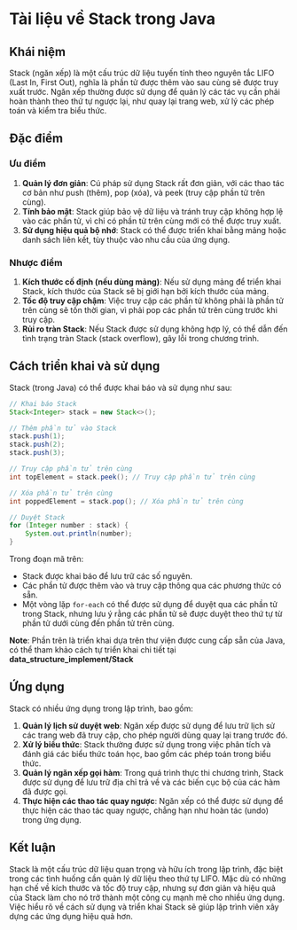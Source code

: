 # Tài liệu về Stack trong Java

## Khái niệm

Stack (ngăn xếp) là một cấu trúc dữ liệu tuyến tính theo nguyên tắc LIFO (Last In, First Out), nghĩa là phần tử được thêm vào sau cùng sẽ được truy xuất trước. Ngăn xếp thường được sử dụng để quản lý các tác vụ cần phải hoàn thành theo thứ tự ngược lại, như quay lại trang web, xử lý các phép toán và kiểm tra biểu thức.

## Đặc điểm

### Ưu điểm

1. **Quản lý đơn giản**: Cú pháp sử dụng Stack rất đơn giản, với các thao tác cơ bản như push (thêm), pop (xóa), và peek (truy cập phần tử trên cùng).
2. **Tính bảo mật**: Stack giúp bảo vệ dữ liệu và tránh truy cập không hợp lệ vào các phần tử, vì chỉ có phần tử trên cùng mới có thể được truy xuất.
3. **Sử dụng hiệu quả bộ nhớ**: Stack có thể được triển khai bằng mảng hoặc danh sách liên kết, tùy thuộc vào nhu cầu của ứng dụng.

### Nhược điểm

1. **Kích thước cố định (nếu dùng mảng)**: Nếu sử dụng mảng để triển khai Stack, kích thước của Stack sẽ bị giới hạn bởi kích thước của mảng.
2. **Tốc độ truy cập chậm**: Việc truy cập các phần tử không phải là phần tử trên cùng sẽ tốn thời gian, vì phải pop các phần tử trên cùng trước khi truy cập.
3. **Rủi ro tràn Stack**: Nếu Stack được sử dụng không hợp lý, có thể dẫn đến tình trạng tràn Stack (stack overflow), gây lỗi trong chương trình.

## Cách triển khai và sử dụng

Stack (trong Java) có thể được khai báo và sử dụng như sau:
```java
// Khai báo Stack
Stack<Integer> stack = new Stack<>();

// Thêm phần tử vào Stack
stack.push(1);
stack.push(2);
stack.push(3);

// Truy cập phần tử trên cùng
int topElement = stack.peek(); // Truy cập phần tử trên cùng

// Xóa phần tử trên cùng
int poppedElement = stack.pop(); // Xóa phần tử trên cùng

// Duyệt Stack
for (Integer number : stack) {
    System.out.println(number);
}
```
Trong đoạn mã trên:

- Stack được khai báo để lưu trữ các số nguyên.
- Các phần tử được thêm vào và truy cập thông qua các phương thức có sẵn.
- Một vòng lặp `for-each` có thể được sử dụng để duyệt qua các phần tử trong Stack, nhưng lưu ý rằng các phần tử sẽ được duyệt theo thứ tự từ phần tử dưới cùng đến phần tử trên cùng.

**Note**: Phần trên là triển khai dựa trên thư viện được cung cấp sẵn của Java, có thể tham khảo cách tự triển khai chi tiết tại **data_structure_implement/Stack**

## Ứng dụng

Stack có nhiều ứng dụng trong lập trình, bao gồm:

1. **Quản lý lịch sử duyệt web**: Ngăn xếp được sử dụng để lưu trữ lịch sử các trang web đã truy cập, cho phép người dùng quay lại trang trước đó.
2. **Xử lý biểu thức**: Stack thường được sử dụng trong việc phân tích và đánh giá các biểu thức toán học, bao gồm các phép toán trong biểu thức.
3. **Quản lý ngăn xếp gọi hàm**: Trong quá trình thực thi chương trình, Stack được sử dụng để lưu trữ địa chỉ trả về và các biến cục bộ của các hàm đã được gọi.
4. **Thực hiện các thao tác quay ngược**: Ngăn xếp có thể được sử dụng để thực hiện các thao tác quay ngược, chẳng hạn như hoàn tác (undo) trong ứng dụng.

## Kết luận

Stack là một cấu trúc dữ liệu quan trọng và hữu ích trong lập trình, đặc biệt trong các tình huống cần quản lý dữ liệu theo thứ tự LIFO. Mặc dù có những hạn chế về kích thước và tốc độ truy cập, nhưng sự đơn giản và hiệu quả của Stack làm cho nó trở thành một công cụ mạnh mẽ cho nhiều ứng dụng. Việc hiểu rõ về cách sử dụng và triển khai Stack sẽ giúp lập trình viên xây dựng các ứng dụng hiệu quả hơn.
